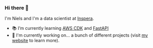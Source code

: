 ### Hi there 👋

I'm Niels and I'm a data scientist at [Inspera](https://www.inspera.com).


- 📚 I’m currently learning [AWS CDK](https://aws.amazon.com/cdk/) and [FastAPI](https://fastapi.tiangolo.com)
- 📁 I'm currently working on... a bunch of different projects (visit [my website](www.ngoet.com) to learn more). 
